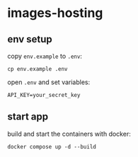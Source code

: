 # images-hosting

## env setup

copy `env.example` to `.env`:

```
cp env.example .env
```

open `.env` and set variables:

```
API_KEY=your_secret_key
```

## start app

build and start the containers with docker:

```
docker compose up -d --build
```
